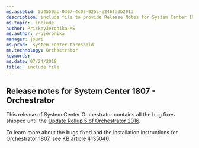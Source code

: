```yaml
---
ms.assetid: 5d4550ac-0367-4c03-925c-e246fa3b291d
description: include file to provide Release Notes for System Center 1807 - Orchestrator
ms.topic:  include
author: PriskeyJeronika-MS
ms.author: v-gjeronika
manager: jsuri
ms.prod:  system-center-threshold
ms.technology: Orchestrator
keywords:
ms.date: 07/24/2018
title:  include file
---
```


##  Release notes for System Center 1807 - Orchestrator

This release of System Center Orchestrator contains all the bug fixes shipped until the [Update Rollup 5 of Orchestrator 2016](https://support.microsoft.com/help/4094928/update-rollup-5-for-system-center-2016-orchestrator).

To learn more about the bugs fixed and the installation instructions for Orchestrator 1807, see [KB article 4135040](https://support.microsoft.com/help/4135040).
